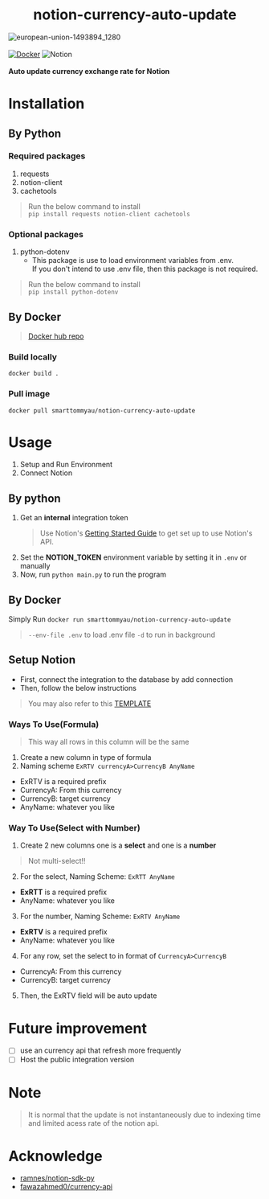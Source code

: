 <h1 align="center"> notion-currency-auto-update</h1>

![european-union-1493894_1280](https://github.com/smarttommyau/notion-currency-auto-update/assets/75346987/37859e82-7876-490c-ad10-ea8f108dc4b6)
<br>  
[![Docker](https://img.shields.io/badge/docker-%230db7ed.svg?style=for-the-badge&logo=docker&logoColor=white)](https://hub.docker.com/r/smarttommyau/notion-currency-auto-update)
![Notion](https://img.shields.io/badge/Notion-%23000000.svg?style=for-the-badge&logo=notion&logoColor=white)<br>  
**Auto update currency exchange rate for Notion**


# Installation
## By Python 
### Required packages
1. requests
2. notion-client
3. cachetools
> Run the below command to install <br>
`pip install requests notion-client cachetools`
### Optional packages
1. python-dotenv
   - This package is use to load environment variables from .env.<br>
     If you don't intend to use .env file, then this package is not required.
> Run the below command to install <br>
`pip install python-dotenv`
## By Docker
> [Docker hub repo](https://hub.docker.com/r/smarttommyau/notion-currency-auto-update)
### Build locally
`docker build .`
### Pull image
`docker pull smarttommyau/notion-currency-auto-update`
# Usage
1. Setup and Run Environment
2. Connect Notion
## By python
1. Get an **internal** integration token
   > Use Notion's [Getting Started Guide](https://developers.notion.com/docs/getting-started)
   > to get set up to use Notion's API.
2. Set the **NOTION_TOKEN** environment variable by setting it in `.env` or manually
3. Now, run `python main.py` to run the program 
## By Docker
Simply Run `docker run smarttommyau/notion-currency-auto-update`
> `--env-file .env` to load .env file
> `-d` to run in background
## Setup Notion
- First, connect the integration to the database by add connection
- Then, follow the below instructions
> You may also refer to this [TEMPLATE](https://dramatic-porpoise-b92.notion.site/c21c60a4d7b142a99a44c95c1b8d46f5?v=d952a5f9e6e045a8af23e33c7f0545d2&pvs=4) 
### Ways To Use(Formula) 
> This way all rows in this column will be the same
1. Create a new column in type of formula
2. Naming scheme
`ExRTV currencyA>CurrencyB AnyName`
- ExRTV is a required prefix
- CurrencyA: From this currency
- CurrencyB: target currency
- AnyName: whatever you like
### Way To Use(Select with Number)
1. Create 2 new columns one is a **select** and one is a **number**
> Not multi-select!!
2. For the select, Naming Scheme: 
`ExRTT AnyName`
- **ExRTT** is a required prefix
- AnyName: whatever you like
3. For the number, Naming Scheme:
`ExRTV AnyName`
- **ExRTV** is a required prefix
- AnyName: whatever you like
4. For any row, set the select to in format of
`CurrencyA>CurrencyB`
- CurrencyA: From this currency
- CurrencyB: target currency
5. Then, the ExRTV field will be auto update
# Future improvement
- [ ] use an currency api that refresh more frequently
- [ ] Host the public integration version
# Note
> It is normal that the update is not instantaneously due to indexing time and limited acess rate of the notion api. 

# Acknowledge
- [ramnes/notion-sdk-py](https://github.com/ramnes/notion-sdk-py)
- [fawazahmed0/currency-api](https://github.com/fawazahmed0/currency-api)
